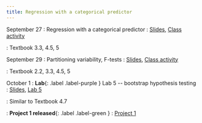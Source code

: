 ```yaml
---
title: Regression with a categorical predictor
---
```


September 27
: Regression with a categorical predictor
  : [Slides](https://sta112-f21.github.io/slides/lecture_16.html), [Class activity](https://sta112-f21.github.io/class_activities/ca_lecture_16.html)
  
: Textbook 3.3, 4.5, 5

September 29
: Partitioning variability, F-tests
  : [Slides](https://sta112-f21.github.io/slides/lecture_17.html), [Class activity](https://sta112-f21.github.io/class_activities/ca_lecture_17.html)

: Textbook 2.2, 3.3, 4.5, 5

October 1
: **Lab**{: .label .label-purple } Lab 5 -- bootstrap hypothesis testing
  : [Slides](https://sta112-f21.github.io/slides/lecture_18.html), [Lab 5](https://sta112-f21.github.io/labs/lab_5.html)
  
: Similar to Textbook 4.7

: **Project 1 released**{: .label .label-green }
  : [Project 1](https://sta112-f21.github.io/projects/project_1.html)
